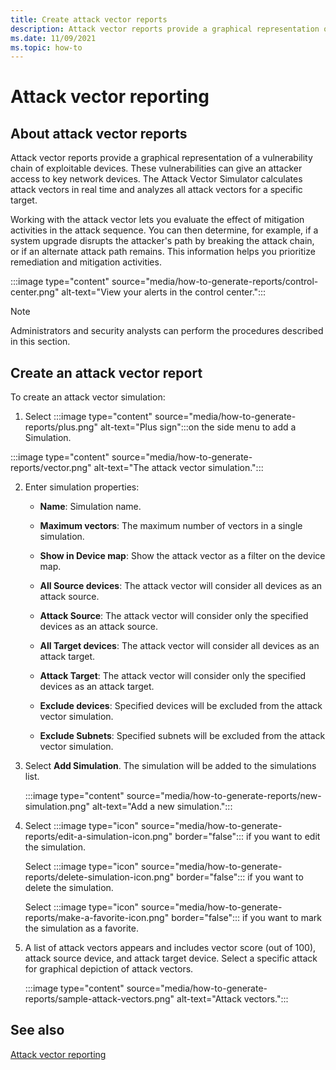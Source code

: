 ```yaml
---
title: Create attack vector reports
description: Attack vector reports provide a graphical representation of a vulnerability chain of exploitable devices.
ms.date: 11/09/2021
ms.topic: how-to
---
```


# Attack vector reporting

## About attack vector reports

Attack vector reports provide a graphical representation of a vulnerability chain of exploitable devices. These vulnerabilities can give an attacker access to key network devices. The Attack Vector Simulator calculates attack vectors in real time and analyzes all attack vectors for a specific target.

Working with the attack vector lets you evaluate the effect of mitigation activities in the attack sequence. You can then determine, for example, if a system upgrade disrupts the attacker's path by breaking the attack chain, or if an alternate attack path remains. This information helps you prioritize remediation and mitigation activities.

:::image type="content" source="media/how-to-generate-reports/control-center.png" alt-text="View your alerts in the control center.":::

> [!NOTE]
> Administrators and security analysts can perform the procedures described in this section.

## Create an attack vector report

To create an attack vector simulation:

1. Select :::image type="content" source="media/how-to-generate-reports/plus.png" alt-text="Plus sign":::on the side menu to add a Simulation.

 :::image type="content" source="media/how-to-generate-reports/vector.png" alt-text="The attack vector simulation.":::

2. Enter simulation properties:

   - **Name**: Simulation name.

   - **Maximum vectors**: The maximum number of vectors in a single simulation.

   - **Show in Device map**: Show the attack vector as a filter on the device map.

   - **All Source devices**: The attack vector will consider all devices as an attack source.

   - **Attack Source**: The attack vector will consider only the specified devices as an attack source.

   - **All Target devices**: The attack vector will consider all devices as an attack target.

   - **Attack Target**: The attack vector will consider only the specified devices as an attack target.

   - **Exclude devices**: Specified devices will be excluded from the attack vector simulation.

   - **Exclude Subnets**: Specified subnets will be excluded from the attack vector simulation.

3. Select **Add Simulation**. The simulation will be added to the simulations list.

   :::image type="content" source="media/how-to-generate-reports/new-simulation.png" alt-text="Add a new simulation.":::

4. Select :::image type="icon" source="media/how-to-generate-reports/edit-a-simulation-icon.png" border="false"::: if you want to edit the simulation.

   Select :::image type="icon" source="media/how-to-generate-reports/delete-simulation-icon.png" border="false"::: if you want to delete the simulation.

   Select :::image type="icon" source="media/how-to-generate-reports/make-a-favorite-icon.png" border="false"::: if you want to mark the simulation as a favorite.

5. A list of attack vectors appears and includes vector score (out of 100), attack source device, and attack target device. Select a specific attack for graphical depiction of attack vectors.

   :::image type="content" source="media/how-to-generate-reports/sample-attack-vectors.png" alt-text="Attack vectors.":::

## See also

[Attack vector reporting](how-to-create-attack-vector-reports.md)
